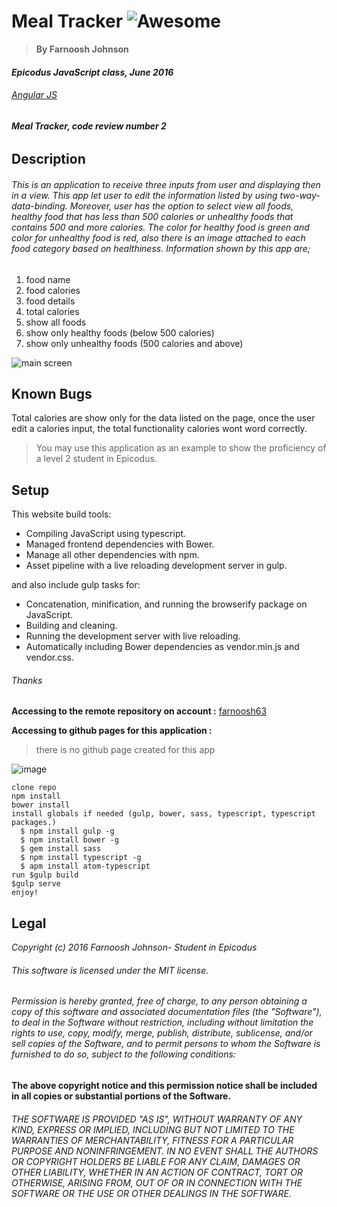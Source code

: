 # Meal Tracker ![Awesome](https://cdn.rawgit.com/sindresorhus/awesome/d7305f38d29fed78fa85652e3a63e154dd8e8829/media/badge.svg)
> **By Farnoosh Johnson**

#### _Epicodus JavaScript class, June 2016_

###### _[Angular JS](https://www.learnhowtoprogram.com/javascript/angular-js/angular-2-basics-independent-project)_

###### **Meal Tracker, code review number 2**

## __Description__

###### This is an application to receive three inputs from user and displaying then in a view. This app let user to edit the information listed by using two-way-data-binding. Moreover, user has the option to select view all foods, healthy food that has less than 500 calories or unhealthy foods that contains 500 and more calories. The color for healthy food is green and color for unhealthy food is red, also there is an image attached to each food category based on healthiness. Information shown by this app are;
1. food name
2. food calories
3. food details
4. total calories
5. show all foods
6. show only healthy foods (below 500 calories)
7. show only unhealthy foods (500 calories and above)

<img id="screen-1" src="https://s26.postimg.org/l930kpnzt/Screen_Shot_2016_07_27_at_6_14_53_PM.png" title="main screen" />

## Known Bugs

Total calories are show only for the data listed on the page, once the user edit a calories input, the total functionality calories wont word correctly.


> You may use this application as an example to show the proficiency of a level 2 student in Epicodus.

## Setup

This website build tools:
* Compiling JavaScript using typescript.
* Managed frontend dependencies with Bower.
* Manage all other dependencies with npm.
* Asset pipeline with a live reloading development server in gulp.

and also include gulp tasks for:
* Concatenation, minification, and running the browserify package on JavaScript.
* Building and cleaning.
* Running the development server with live reloading.
* Automatically including Bower dependencies as vendor.min.js and vendor.css.

###### Thanks

**Accessing to the remote repository on account :** [farnoosh63](https://github.com/Farnoosh63/Meal-Tracker.git)

**Accessing to github pages for this application :**
> there is no github page created for this app



![image](https://developer.chrome.com/static/images/sample-default-icon.png)
```
clone repo
npm install
bower install
install globals if needed (gulp, bower, sass, typescript, typescript packages.)
  $ npm install gulp -g
  $ npm install bower -g
  $ gem install sass
  $ npm install typescript -g
  $ apm install atom-typescript
run $gulp build
$gulp serve
enjoy!
```

Legal
------

_*Copyright (c) 2016 Farnoosh Johnson- Student in Epicodus*_

###### This software is licensed under the MIT license.

###### Permission is hereby granted, free of charge, to any person obtaining a copy of this software and associated documentation files (the "Software"), to deal in the Software without restriction, including without limitation the rights to use, copy, modify, merge, publish, distribute, sublicense, and/or sell copies of the Software, and to permit persons to whom the Software is furnished to do so, subject to the following conditions:

__The above copyright notice and this permission notice shall be included in all copies or substantial portions of the Software.__

###### THE SOFTWARE IS PROVIDED "AS IS", WITHOUT WARRANTY OF ANY KIND, EXPRESS OR IMPLIED, INCLUDING BUT NOT LIMITED TO THE WARRANTIES OF MERCHANTABILITY, FITNESS FOR A PARTICULAR PURPOSE AND NONINFRINGEMENT. IN NO EVENT SHALL THE AUTHORS OR COPYRIGHT HOLDERS BE LIABLE FOR ANY CLAIM, DAMAGES OR OTHER LIABILITY, WHETHER IN AN ACTION OF CONTRACT, TORT OR OTHERWISE, ARISING FROM, OUT OF OR IN CONNECTION WITH THE SOFTWARE OR THE USE OR OTHER DEALINGS IN THE SOFTWARE.
